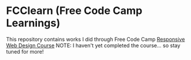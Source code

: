 # FCClearn (Free Code Camp Learnings)
This repository contains works I did through Free Code Camp [Responsive Web Design Course](https://www.freecodecamp.org/learn/2022/responsive-web-design)
NOTE: I haven't yet completed the course... so stay tuned for more!
